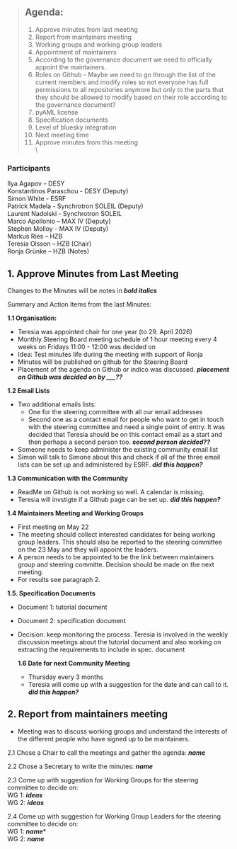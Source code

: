 > ## Agenda:
>
> 1. Approve minutes from last meeting
> 2. Report from maintainers meeting
> 3. Working groups and working group leaders
> 4. Appointment of maintainers
> 5. According to the governance document we need to officially appoint the maintainers.
> 6. Roles on Github - Maybe we need to go through the list of the current members and modify roles so not everyone has full permissions to all repositories anymore but only to the parts that they should be allowed to modify based on their role according to the governance document?
> 7. pyAML license
> 8. Specification documents
> 9. Level of bluesky integration
> 10. Next meeting time
> 11. Approve minutes from this meeting
\
 \ 
  
### Participants 

Ilya Agapov – DESY   
Konstantinos Paraschou - DESY (Deputy)   
Simon White - ESRF   
Patrick Madela - Synchrotron SOLEIL (Deputy)     
Laurent Nadolski - Synchrotron SOLEIL  
Marco Apollonio – MAX IV (Deputy)  
Stephen Molloy - MAX IV (Deputy)   
Markus Ries – HZB  
Teresia Olsson – HZB (Chair)  
Ronja Grünke – HZB (Notes)    



## 1. Approve Minutes from Last Meeting   
Changes to the Minutes will be notes in ***bold italics***

Summary and Action Items from the last Minutes:   

**1.1 Organisation:**
- Teresia was appointed chair for one year (to 29. April 2026)
- Monthly Steering Board meeting schedule of 1 hour meeting every 4 weeks on Fridays 11:00 - 12:00 was decided on
- Idea: Test minutes life during the meeting with support of Ronja 
- Minutes will be published on github for the Steering Board 
- Placement of the agenda on Github or indico was discussed. ***placement on Github was decided on by ___??***</font>

**1.2 Email Lists**
- Two additional emails lists:
  -  One for the steering committee with all our email addresses
  -  Second one as a contact email for people who want to get in touch with the steering committee and need a single point of entry. It was decided that Teresia should be on this contact email as a start and then perhaps a second person too. ***second person decided??***
- Someone needs to keep administer the existing community email list
- Simon will talk to Simone about this and check if all of the three email lists can be set up and administered by ESRF. ***did this happen?***

**1.3 Communication with the Community**
- ReadMe on Github is not working so well. A calendar is missing.
- Teresia will invstigte if a Github page can be set up. ***did this happen?***

**1.4 Maintainers Meeting and Working Groups**
- First meeting on May 22
- The meeting should collect interested candidates for being working group leaders. This should also be reported to the steering committee on the 23 May and they will appoint the leaders.
- A person needs to be appointed to be the link between maintainers group and steering committe. Decision should be made on the next meeting.
- For results see paragraph 2. 

**1.5. Specification Documents**
- Document 1: tutorial document
- Document 2: specification document
- Decision: keep monitoring the process.
  Teresia is involved in the weekly discussion meetings about the tutorial document and also working on extracting the requirements to include in spec. document

  **1.6 Date for next Community Meeting**
  - Thursday every 3 months
  - Teresia will come up with a suggestion for the date and can call to it. ***did this happen?***



## 2. Report from maintainers meeting
- Meeting was to discuss working groups and understand the interests of the different people who have signed up to be maintainers.
   
2.1 Chose a Chair to call the meetings and gather the agenda: ***name***

2.2 Chose a Secretary to write the minutes: ***name***   

2.3 Come up with suggestion for Working Groups for the steering committee to decide on:   
      WG 1: ***ideas***   
      WG 2: ***ideas***  
      
2.4 Come up with suggestion for Working Group Leaders for the steering committee to decide on:  
      WG 1: ***name****   
      WG 2: ***name***   
  

